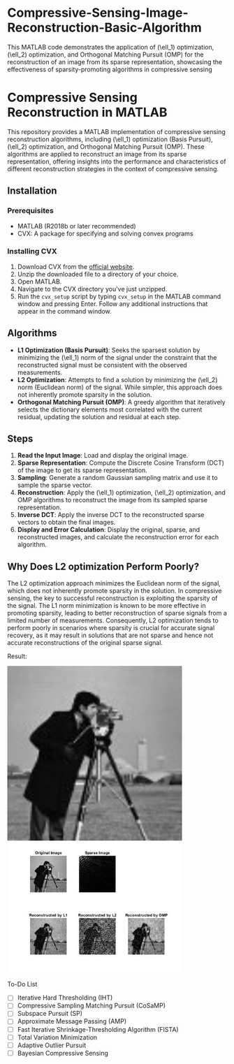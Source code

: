 # Compressive-Sensing-Image-Reconstruction-Basic-Algorithm
This MATLAB code demonstrates the application of \(\ell_1\) optimization, \(\ell_2\) optimization, and Orthogonal Matching Pursuit (OMP) for the reconstruction of an image from its sparse representation, showcasing the effectiveness of sparsity-promoting algorithms in compressive sensing

# Compressive Sensing Reconstruction in MATLAB

This repository provides a MATLAB implementation of compressive sensing reconstruction algorithms, including \(\ell_1\) optimization (Basis Pursuit), \(\ell_2\) optimization, and Orthogonal Matching Pursuit (OMP). These algorithms are applied to reconstruct an image from its sparse representation, offering insights into the performance and characteristics of different reconstruction strategies in the context of compressive sensing.

## Installation

### Prerequisites
- MATLAB (R2018b or later recommended)
- CVX: A package for specifying and solving convex programs

### Installing CVX
1. Download CVX from the [official website](http://cvxr.com/cvx/download/).
2. Unzip the downloaded file to a directory of your choice.
3. Open MATLAB.
4. Navigate to the CVX directory you've just unzipped.
5. Run the `cvx_setup` script by typing `cvx_setup` in the MATLAB command window and pressing Enter. Follow any additional instructions that appear in the command window.

## Algorithms

- **L1 Optimization (Basis Pursuit)**: Seeks the sparsest solution by minimizing the \(\ell_1\) norm of the signal under the constraint that the reconstructed signal must be consistent with the observed measurements.
- **L2 Optimization**: Attempts to find a solution by minimizing the \(\ell_2\) norm (Euclidean norm) of the signal. While simpler, this approach does not inherently promote sparsity in the solution.
- **Orthogonal Matching Pursuit (OMP)**: A greedy algorithm that iteratively selects the dictionary elements most correlated with the current residual, updating the solution and residual at each step.

## Steps

1. **Read the Input Image**: Load and display the original image.
2. **Sparse Representation**: Compute the Discrete Cosine Transform (DCT) of the image to get its sparse representation.
3. **Sampling**: Generate a random Gaussian sampling matrix and use it to sample the sparse vector.
4. **Reconstruction**: Apply the \(\ell_1\) optimization, \(\ell_2\) optimization, and OMP algorithms to reconstruct the image from its sampled sparse representation.
5. **Inverse DCT**: Apply the inverse DCT to the reconstructed sparse vectors to obtain the final images.
6. **Display and Error Calculation**: Display the original, sparse, and reconstructed images, and calculate the reconstruction error for each algorithm.

## Why Does L2 optimization Perform Poorly?

The L2 optimization approach minimizes the Euclidean norm of the signal, which does not inherently promote sparsity in the solution. In compressive sensing, the key to successful reconstruction is exploiting the sparsity of the signal. The L1 norm minimization is known to be more effective in promoting sparsity, leading to better reconstruction of sparse signals from a limited number of measurements. Consequently, L2 optimization tends to perform poorly in scenarios where sparsity is crucial for accurate signal recovery, as it may result in solutions that are not sparse and hence not accurate reconstructions of the original sparse signal.

Result:
<p float="left">
  <img src="cameraman100.jpg" width="400" />
  <img src="Result.jpg" width="400" /> 
</p>


To-Do List
- [ ] Iterative Hard Thresholding (IHT)
- [ ] Compressive Sampling Matching Pursuit (CoSaMP)
- [ ] Subspace Pursuit (SP)
- [ ] Approximate Message Passing (AMP)
- [ ] Fast Iterative Shrinkage-Thresholding Algorithm (FISTA)
- [ ] Total Variation Minimization
- [ ] Adaptive Outlier Pursuit
- [ ] Bayesian Compressive Sensing
